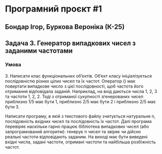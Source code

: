 # Програмний проєкт #1


## Бондар Ігор, Буркова Вероніка (К-25)

## Задача 3. Генератор випадкових чисел з заданими частотами

### Умова

####
3. Написати клас функціональних об’єктів. Об’єкт класу ініціалізується послідовністю різних
цілих чисел та їх частот. Оператор () має повертати випадкове число з цієї послідовності, щоб частота
його отримання відповідала заданій.
Наприклад, на вхід даються числа 1, 2, 3 та частоти 1, 2, 2. Тоді з отриманої сукупності згенерованих
чисел приблизно 1/5 має бути 1, приблизно 2/5 має бути 2 і приблизно 2/5 має бути 3.

Написати програму, в якій з текстового файлу зчитується натуральне n, послідовність вхідних чисел та
послідовність їх частот. Далі програма перевіряє наскільки гарно працює бібліотека випадкових чисел
(або запрограмований алгоритм): генерує n чисел та звіряє чи дійсно реальні частоти відповідають
заданим. На виході має бути виведені вхідні числа, задані частоти, отримані частоти та найбільша
розбіжність частот.